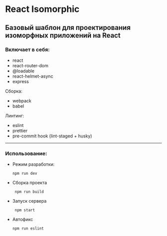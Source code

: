 # React Isomorphic

## Базовый шаблон для проектирования изоморфных приложений на React

### Включает в себя:

- react
- react-router-dom
- @loadable
- react-helmet-async
- express

Сборка:
- webpack 
- babel

Линтинг:
- eslint
- prettier
- pre-commit hook (lint-staged + husky)

----
### Использование:

 -  Режим разработки:

        npm run dev

 - Сборка проекта

        npm run build

 - Запуск сервера

        npm start

 -  Автофикс

        npm run eslint



  




